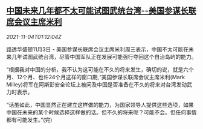 <!--1635989462000-->
[中国未来几年都不太可能试图武统台湾--美国参谋长联席会议主席米利](https://cn.reuters.com/article/china-usa-1103-wedn-idCNKBS2HP02N)
------

<div><i>2021-11-04T01:12:04Z</i></div><p>路透华盛顿11月3日 - 美国参谋长联席会议主席米利周三表示，中国不太可能在未来几年试图武统台湾，尽管中国军队正在发展可能强行夺回这个自治岛屿的能力。</p><p>“根据我对中国的分析，我不认为这可能在不久的将来发生，确切的说，就是六个月、12个月、也许24个月这样的窗口期,“美国参谋长联席会议主席米利(Mark Milley)将军在阿斯彭安全论坛上被问及中国是否准备在不久的将来对台湾发动武力时表示。</p><p>“话虽如此，中国显然正在建立这样做的能力，为国家领导人提供这些选项，如果中国在未来的某个时候选择这样做的话。但不久的将来呢？可能不会。但任何事情都有可能发生。”(完)</p>
